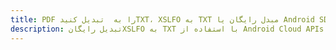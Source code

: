 ---title: PDF را به  تبدیل کنیدTXT، XSLFO به TXT مبدل رایگان یا Android SDKdescription: تبدیل رایگانXSLFO به TXT با استفاده از Android Cloud APIs & SDK همچنین اسناد PDF را در Cloud ایجاد، ویرایش و رندر کنید.---